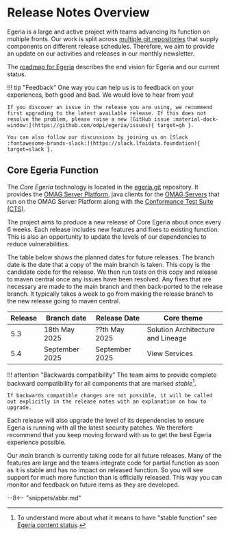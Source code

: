 <!-- SPDX-License-Identifier: CC-BY-4.0 -->
<!-- Copyright Contributors to the Egeria project. -->

# Release Notes Overview

Egeria is a large and active project with teams advancing its function on multiple fronts.  Our work is split across [multiple git repositories](https://egeria-project.org/education/tutorials/git-and-git-hub-tutorial/egeria-git-repositories/) that supply components on different release schedules. Therefore, we aim to provide an update on our activities and releases in our monthly newsletter.

The [roadmap for Egeria](/release-notes/roadmap) describes the end vision for Egeria and our current status.  

!!! tip "Feedback"
    One way you can help us is to feedback on your experiences, both good and bad. We would love to hear from you!

    If you discover an issue in the release you are using, we recommend first upgrading to the latest available release. If this does not resolve the problem, please raise a new [GitHub issue :material-dock-window:](https://github.com/odpi/egeria/issues){ target=gh }.

    You can also follow our discussions by joining us on [Slack :fontawesome-brands-slack:](https://slack.lfaidata.foundation){ target=slack }.

## Core Egeria Function

The *Core Egeria* technology is located in the [egeria.git](https://github.com/odpi/egeria) repository.  It provides the [OMAG Server Platform](/concepts/omag-server-platform), java clients for the [OMAG Servers](/concepts/omag-server) that run on the OMAG Server Platform along with the [Conformance Test Suite (CTS)](/guides/cts/overview).

The project aims to produce a new release of Core Egeria about once every 6 weeks. Each release includes new features and fixes to existing function.  This is also an opportunity to update the levels of our dependencies to reduce vulnerabilities.

The table below shows the planned dates for future releases.  The branch date is the date that a copy of the main branch is taken.  This copy is the candidate code for the release.  We then run tests on this copy and release to maven central once any issues have been resolved.  Any fixes that are necessary are made to the main branch and then back-ported to the release branch.  It typically takes a week to go from making the release branch to the new release going to maven central.

| Release | Branch date    | Release Date   | Core theme                        |
|---------|----------------|----------------|-----------------------------------|
| 5.3     | 18th May 2025  | ??th May 2025  | Solution Architecture and Lineage |
| 5.4     | September 2025 | September 2025 | View Services                     |


!!! attention "Backwards compatibility"
    The team aims to provide complete backward compatibility for all components that are marked *stable*[^1].

    If backwards compatible changes are not possible, it will be called out explicitly in the release notes with an explanation on how to upgrade.

Each release will also upgrade the level of its dependencies to ensure Egeria is running with all the latest security patches. We therefore recommend that you keep moving forward with us to get the best Egeria experience possible.

Our *main* branch is currently taking code for all future releases. Many of the features are large and the teams integrate code for partial function as soon as it is stable and has no impact on released function. So you will see support for much more function than is officially released. This way you can monitor and feedback on future items as they are developed.

[^1]: To understand more about what it means to have "stable function" see [Egeria content status](content-status).

--8<-- "snippets/abbr.md"
